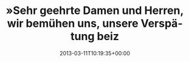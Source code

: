 ---
retweeted: false
source: <a href="http://erased4113706.com" rel="nofollow">erased4113706</a>
entities:
  hashtags: []
  symbols: []
  user_mentions:
  - name: BahnAnsagen | @BahnAnsagen@social.tchncs.de
    screen_name: BahnAnsagen
    indices:
    - '87'
    - '99'
    id_str: '345501811'
    id: '345501811'
  urls: []
display_text_range:
- '0'
- '99'
favorite_count: '5'
id_str: '311058816760438785'
truncated: false
retweet_count: '0'
id: '311058816760438785'
created_at: Mon Mar 11 10:19:35 +0000 2013
favorited: false
full_text: "»Sehr geehrte Damen und Herren, wir bemühen uns, unsere Verspätung beizubehalten.«
  /cc [@BahnAnsagen](https://twitter.com/BahnAnsagen)"
lang: de
tags:
- pesos/twitter
date: '2013-03-11T10:19:35+00:00'
src: https://twitter.com/bascht/status/311058816760438785
original_url: https://twitter.com/bascht/status/311058816760438785
type: twitter_tweet
text: "»Sehr geehrte Damen und Herren, wir bemühen uns, unsere Verspätung beizubehalten.«
  /cc [@BahnAnsagen](https://twitter.com/BahnAnsagen)"
title: "»Sehr geehrte Damen und Herren, wir bemühen uns, unsere Verspätung beiz"

---